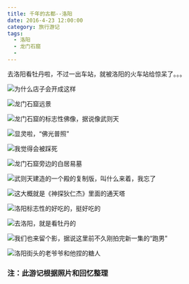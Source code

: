 ```yaml
---
title: 千年的古都--洛阳
date: 2016-4-23 12:00:00
category: 旅行游记
tags:
  - 洛阳
  - 龙门石窟
  -
---
```


去洛阳看牡丹啦，不过一出车站，就被洛阳的火车站给惊呆了。。。

![为什么店子会开成这样](千年的古都--洛阳/1.JPG)

<!--more-->

![龙门石窟远景](千年的古都--洛阳/4.JPG)

![龙门石窟的标志性佛像，据说像武则天](千年的古都--洛阳/2.JPG)

![显灵啦，“佛光普照”](千年的古都--洛阳/10.JPG)


![我觉得会被踩死](千年的古都--洛阳/12.JPG)

![龙门石窟旁边的白居易墓](千年的古都--洛阳/11.JPG)




![武则天建造的一个殿的复制版，叫什么来着，我忘了](千年的古都--洛阳/3.JPG)

![这大概就是《神探狄仁杰》里面的通天塔](千年的古都--洛阳/5.JPG)

![洛阳标志性的好吃的，挺好吃的](千年的古都--洛阳/6.JPG)

![去洛阳，就是看牡丹的](千年的古都--洛阳/7.JPG)

![我们也来留个影，据说这里前不久刚拍完新一集的“跑男”](千年的古都--洛阳/8.JPG)

![洛阳街头的老爷爷和他捏的糖人](千年的古都--洛阳/9.JPG)



<!--more-->


### 注：此游记根据照片和回忆整理
